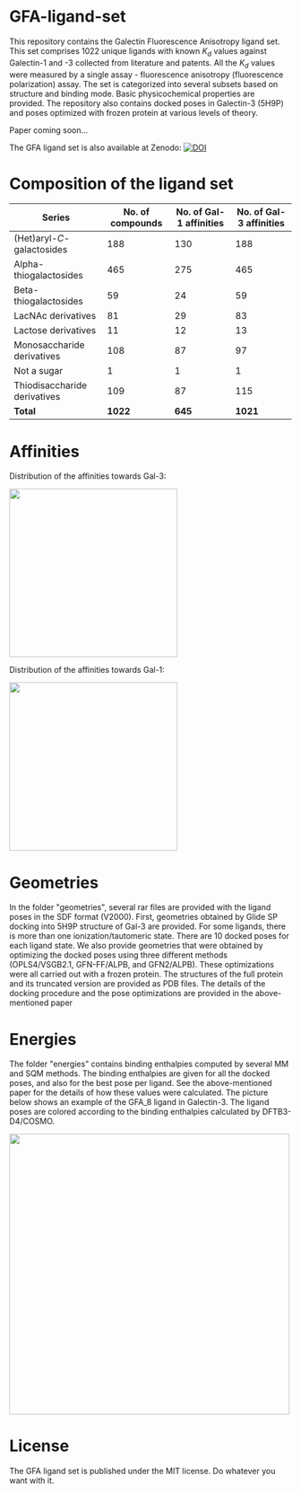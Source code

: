 # GFA-ligand-set

This repository contains the Galectin Fluorescence Anisotropy ligand set. This set comprises 1022 unique ligands with known $K_d$ values against Galectin-1 and -3 collected from literature and patents. All the $K_d$ values were measured by a single assay - fluorescence anisotropy (fluorescence polarization) assay. The set is categorized into several subsets based on structure and binding mode. Basic physicochemical properties are provided. The repository also contains docked poses in Galectin-3 (5H9P) and poses optimized with frozen protein at various levels of theory.

Paper coming soon... 

<!-- The GFA ligand set was published in the following paper: -->


The GFA ligand set is also available at Zenodo: [![DOI](https://zenodo.org/badge/853766036.svg)](https://doi.org/10.5281/zenodo.14585059)




# Composition of the ligand set


Series | No. of compounds | No. of Gal-1 affinities | No. of Gal-3 affinities 
--- | --- | --- | --- 
(Het)aryl-*C*-galactosides | 188 | 130 | 188
Alpha-thiogalactosides | 465 | 275 | 465
Beta-thiogalactosides | 59 | 24 | 59
LacNAc derivatives | 81 | 29 | 83
Lactose derivatives | 11 | 12 | 13
Monosaccharide derivatives | 108 | 87 | 97
Not a sugar | 1 | 1 | 1
Thiodisaccharide derivatives | 109 | 87 | 115
**Total** | **1022** | **645** | **1021**



# Affinities

Distribution of the affinities towards Gal-3:

<img src="https://github.com/user-attachments/assets/a80fe860-f8ae-4a25-8bac-70b146e857ba" height="300">

Distribution of the affinities towards Gal-1:

<img src="https://github.com/user-attachments/assets/769e5730-f661-48bc-9f06-1a5fb7626918" height="300">



# Geometries

In the folder "geometries", several rar files are provided with the ligand poses in the SDF format (V2000). First, geometries obtained by Glide SP docking into 5H9P structure of Gal-3 are provided. For some ligands, there is more than one ionization/tautomeric state. There are 10 docked poses for each ligand state. We also provide geometries that were obtained by optimizing the docked poses using three different methods (OPLS4/VSGB2.1, GFN-FF/ALPB, and GFN2/ALPB). These optimizations were all carried out with a frozen protein. The structures of the full protein and its truncated version are provided as PDB files. The details of the docking procedure and the pose optimizations are provided in the above-mentioned paper

# Energies

The folder "energies" contains binding enthalpies computed by several MM and SQM methods. The binding enthalpies are given for all the docked poses, and also for the best pose per ligand. See the above-mentioned paper for the details of how these values were calculated. The picture below shows an example of the GFA_8 ligand in Galectin-3. The ligand poses are colored according to the binding enthalpies calculated by DFTB3-D4/COSMO.

<img src="https://github.com/user-attachments/assets/c8a60edc-98e7-45f5-a203-656706b1e322" height="500">

# License

The GFA ligand set is published under the MIT license. Do whatever you want with it.

